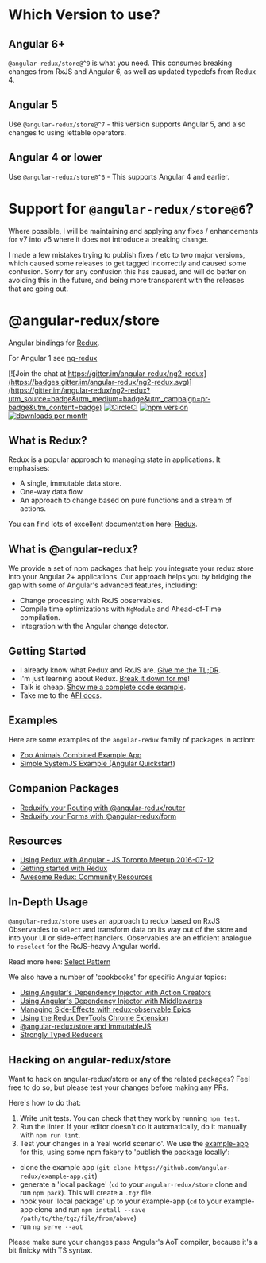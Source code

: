 # Which Version to use?

## Angular 6+

`@angular-redux/store@^9` is what you need. This consumes breaking changes from RxJS and Angular 6, as well as updated typedefs from Redux 4.

## Angular 5

Use `@angular-redux/store@^7` - this version supports Angular 5, and also changes to using lettable operators.

## Angular 4 or lower

Use `@angular-redux/store@^6` - This supports Angular 4 and earlier.

# Support for `@angular-redux/store@6`?

Where possible, I will be maintaining and applying any fixes / enhancements for v7 into v6 where it does not introduce a breaking change.

I made a few mistakes trying to publish fixes / etc to two major versions, which caused some releases to get tagged incorrectly and caused some confusion. Sorry for any confusion this has caused, and will do better on avoiding this in the future, and being more transparent with the releases that are going out.

# @angular-redux/store

Angular bindings for [Redux](https://github.com/reactjs/redux).

For Angular 1 see [ng-redux](https://github.com/wbuchwalter/ng-redux)

[![Join the chat at https://gitter.im/angular-redux/ng2-redux](https://badges.gitter.im/angular-redux/ng2-redux.svg)](https://gitter.im/angular-redux/ng2-redux?utm_source=badge&utm_medium=badge&utm_campaign=pr-badge&utm_content=badge)
[![CircleCI](https://img.shields.io/circleci/project/github/angular-redux/store.svg)](https://github.com/angular-redux/store)
[![npm version](https://img.shields.io/npm/v/@angular-redux/store.svg)](https://www.npmjs.com/package/@angular-redux/store)
[![downloads per month](https://img.shields.io/npm/dm/@angular-redux/store.svg)](https://www.npmjs.com/package/@angular-redux/store)

## What is Redux?

Redux is a popular approach to managing state in applications. It emphasises:

- A single, immutable data store.
- One-way data flow.
- An approach to change based on pure functions and a stream of actions.

You can find lots of excellent documentation here: [Redux](http://redux.js.org/).

## What is @angular-redux?

We provide a set of npm packages that help you integrate your redux store
into your Angular 2+ applications. Our approach helps you by bridging the gap
with some of Angular's advanced features, including:

- Change processing with RxJS observables.
- Compile time optimizations with `NgModule` and Ahead-of-Time compilation.
- Integration with the Angular change detector.

## Getting Started

- I already know what Redux and RxJS are. [Give me the TL;DR](https://github.com/angular-redux/store/blob/master/articles/quickstart.md).
- I'm just learning about Redux. [Break it down for me](https://github.com/angular-redux/store/blob/master/articles/intro-tutorial.md)!
- Talk is cheap. [Show me a complete code example](https://github.com/angular-redux/example-app).
- Take me to the [API docs](https://angular-redux.github.io/store).

## Examples

Here are some examples of the `angular-redux` family of packages in action:

- [Zoo Animals Combined Example App](https://github.com/angular-redux/example-app)
- [Simple SystemJS Example (Angular Quickstart)](https://github.com/angular-redux/system-js-example)

## Companion Packages

- [Reduxify your Routing with @angular-redux/router](https://github.com/angular-redux/router)
- [Reduxify your Forms with @angular-redux/form](https://github.com/angular-redux/form)

## Resources

- [Using Redux with Angular - JS Toronto Meetup 2016-07-12](https://www.youtube.com/watch?v=s4xr2avwv3s)
- [Getting started with Redux](https://egghead.io/courses/getting-started-with-redux)
- [Awesome Redux: Community Resources](https://github.com/xgrommx/awesome-redux)

## In-Depth Usage

`@angular-redux/store` uses an approach to redux based on RxJS Observables to `select` and transform
data on its way out of the store and into your UI or side-effect handlers. Observables
are an efficient analogue to `reselect` for the RxJS-heavy Angular world.

Read more here: [Select Pattern](https://github.com/angular-redux/store/blob/master/articles/select-pattern.md)

We also have a number of 'cookbooks' for specific Angular topics:

- [Using Angular's Dependency Injector with Action Creators](https://github.com/angular-redux/store/blob/master/articles/action-creator-service.md)
- [Using Angular's Dependency Injector with Middlewares](https://github.com/angular-redux/store/blob/master/articles/di-middleware.md)
- [Managing Side-Effects with redux-observable Epics](https://github.com/angular-redux/store/blob/master/articles/epics.md)
- [Using the Redux DevTools Chrome Extension](https://github.com/angular-redux/store/blob/master/articles/redux-dev-tools.md)
- [@angular-redux/store and ImmutableJS](https://github.com/angular-redux/store/blob/master/articles/immutable-js.md)
- [Strongly Typed Reducers](https://github.com/angular-redux/store/blob/master/articles/strongly-typed-reducers.md)

## Hacking on angular-redux/store

Want to hack on angular-redux/store or any of the related packages? Feel free to do so, but please test your changes before making any PRs.

Here's how to do that:

1.  Write unit tests. You can check that they work by running
    `npm test`.
2.  Run the linter. If your editor doesn't do it automatically, do it
    manually with `npm run lint`.
3.  Test your changes in a 'real world scenario'. We use the [example-app](https://github.com/angular-redux/example-app) for this, using some npm
    fakery to 'publish the package locally':

- clone the example app (`git clone https://github.com/angular-redux/example-app.git`)
- generate a 'local package' (`cd` to your `angular-redux/store` clone and run `npm pack`). This will create a `.tgz` file.
- hook your 'local package' up to your example-app (`cd` to your example-app clone and run `npm install --save /path/to/the/tgz/file/from/above`)
- run `ng serve --aot`

Please make sure your changes pass Angular's AoT compiler, because it's a bit finicky with TS syntax.
